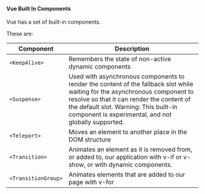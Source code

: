 #### Vue Built In Components

Vue has a set of built-in components.

These are:</br>

| Component |	Description |
|----------| ------------------|
|`<KeepAlive>` |	Remembers the state of non-active dynamic components
|`<Suspense>` |	Used with asynchronous components to render the content of the fallback slot while waiting for the asynchronous component to resolve so that it can render the content of the default slot. Warning: This built-in component is experimental, and not globally supported.
|`<Teleport>`	| Moves an element to another place in the DOM structure
|`<Transition>`	| Animates an element as it is removed from, or added to, our application with v-if or v-show, or with dynamic components.
|`<TransitionGroup>` |	Animates elements that are added to our page with v-for
